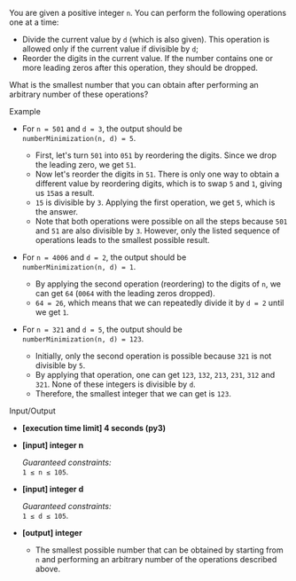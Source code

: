 
You are given a positive integer  `n`. You can perform the following operations one at a time:

-   Divide the current value by  `d`  (which is also given). This operation is allowed only if the current value if divisible by  `d`;
-   Reorder the digits in the current value. If the number contains one or more leading zeros after this operation, they should be dropped.

What is the smallest number that you can obtain after performing an arbitrary number of these operations?

Example

-   For  `n = 501`  and  `d = 3`, the output should be  
    `numberMinimization(n, d) = 5`.
    
    -   First, let's turn  `501`  into  `051`  by reordering the digits. Since we drop the leading zero, we get  `51`.
    -   Now let's reorder the digits in  `51`. There is only one way to obtain a different value by reordering digits, which is to swap  `5`  and  `1`, giving us  `15`as a result.
    -   `15`  is divisible by  `3`. Applying the first operation, we get  `5`, which is the answer.
    -   Note that both operations were possible on all the steps because  `501`  and  `51`  are also divisible by  `3`. However, only the listed sequence of operations leads to the smallest possible result.
-   For  `n = 4006`  and  `d = 2`, the output should be  
    `numberMinimization(n, d) = 1`.
    
    -   By applying the second operation (reordering) to the digits of  `n`, we can get  `64`  (`0064`  with the leading zeros dropped).
    -   `64 = 26`, which means that we can repeatedly divide it by  `d = 2`  until we get  `1`.
-   For  `n = 321`  and  `d = 5`, the output should be  
    `numberMinimization(n, d) = 123`.
    
    -   Initially, only the second operation is possible because  `321`  is not divisible by  `5`.
    -   By applying that operation, one can get  `123`,  `132`,  `213`,  `231`,  `312`  and  `321`. None of these integers is divisible by  `d`.
    -   Therefore, the smallest integer that we can get is  `123`.

Input/Output

-   **[execution time limit] 4 seconds (py3)**
    
-   **[input] integer n**
    
    _Guaranteed constraints:_  
    `1 ≤ n ≤ 105`.
    
-   **[input] integer d**
    
    _Guaranteed constraints:_  
    `1 ≤ d ≤ 105`.
    
-   **[output] integer**
    
    -   The smallest possible number that can be obtained by starting from  `n`  and performing an arbitrary number of the operations described above.